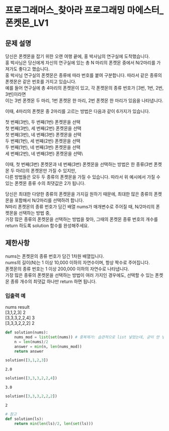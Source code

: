 # 프로그래머스_찾아라 프로그래밍 마에스터_폰켓몬_LV1

## 문제 설명
당신은 폰켓몬을 잡기 위한 오랜 여행 끝에, 홍 박사님의 연구실에 도착했습니다.\
홍 박사님은 당신에게 자신의 연구실에 있는 총 N 마리의 폰켓몬 중에서 N/2마리를 가져가도 좋다고 했습니다.\
홍 박사님 연구실의 폰켓몬은 종류에 따라 번호를 붙여 구분합니다. 따라서 같은 종류의 폰켓몬은 같은 번호를 가지고 있습니다.\
예를 들어 연구실에 총 4마리의 폰켓몬이 있고, 각 폰켓몬의 종류 번호가 [3번, 1번, 2번, 3번]이라면\
이는 3번 폰켓몬 두 마리, 1번 폰켓몬 한 마리, 2번 폰켓몬 한 마리가 있음을 나타냅니다. 

이때, 4마리의 폰켓몬 중 2마리를 고르는 방법은 다음과 같이 6가지가 있습니다.

첫 번째(3번), 두 번째(1번) 폰켓몬을 선택\
첫 번째(3번), 세 번째(2번) 폰켓몬을 선택\
첫 번째(3번), 네 번째(3번) 폰켓몬을 선택\
두 번째(1번), 세 번째(2번) 폰켓몬을 선택\
두 번째(1번), 네 번째(3번) 폰켓몬을 선택\
세 번째(2번), 네 번째(3번) 폰켓몬을 선택\

이때, 첫 번째(3번) 폰켓몬과 네 번째(3번) 폰켓몬을 선택하는 방법은 한 종류(3번 폰켓몬 두 마리)의 폰켓몬만 가질 수 있지만,\
다른 방법들은 모두 두 종류의 폰켓몬을 가질 수 있습니다. 따라서 위 예시에서 가질 수 있는 폰켓몬 종류 수의 최댓값은 2가 됩니다.

당신은 최대한 다양한 종류의 폰켓몬을 가지길 원하기 때문에, 최대한 많은 종류의 폰켓몬을 포함해서 N/2마리를 선택하려 합니다. \
N마리 폰켓몬의 종류 번호가 담긴 배열 nums가 매개변수로 주어질 때, N/2마리의 폰켓몬을 선택하는 방법 중,\
가장 많은 종류의 폰켓몬을 선택하는 방법을 찾아, 그때의 폰켓몬 종류 번호의 개수를 return 하도록 solution 함수를 완성해주세요.

## 제한사항
nums는 폰켓몬의 종류 번호가 담긴 1차원 배열입니다.\
nums의 길이(N)는 1 이상 10,000 이하의 자연수이며, 항상 짝수로 주어집니다.\
폰켓몬의 종류 번호는 1 이상 200,000 이하의 자연수로 나타냅니다.\
가장 많은 종류의 폰켓몬을 선택하는 방법이 여러 가지인 경우에도, 선택할 수 있는 폰켓몬 종류 개수의 최댓값 하나만 return 하면 됩니다.


### 입출력 예
nums	result\
[3,1,2,3]	2\
[3,3,3,2,2,4]	3\
[3,3,3,2,2,2]	2


```python
def solution(nums):
    nums_mod = list(set(nums)) # 중복제거: 습관적으로 list 넣었는데, 굳이 안 넣어도 됐음
    n = len(nums)/2
    answer = min(n, len(nums_mod))
    return answer
```


```python
solution([3,1,2,3])
```




    2.0




```python
solution([3,3,3,2,2,4])
```




    3.0




```python
solution([3,3,3,2,2,2])
```




    2




```python
# 참고
def solution(ls):
    return min(len(ls)/2, len(set(ls)))
```
